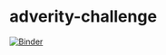 # adverity-challenge
[![Binder](https://mybinder.org/badge_logo.svg)](https://mybinder.org/v2/gh/tatyana-perlova/Click-Through-Rate-Analysis/master)
